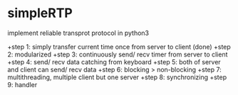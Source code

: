 # simpleRTP
implement reliable transprot protocol in python3

+step 1: simply transfer current time once from server to client (done)
+step 2: modularized
+step 3: continuously send/ recv timer from server to client
+step 4: send/ recv data catching from keyboard
+step 5: both of server and client can send/ recv data
+step 6: blocking > non-blocking
+step 7: multithreading, multiple client but one server
+step 8: synchronizing
+step 9: handler
